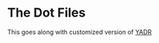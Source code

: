 # The Dot Files

This goes along with customized version of [YADR](https://github.com/leouofa/yadr-dotfiles)
